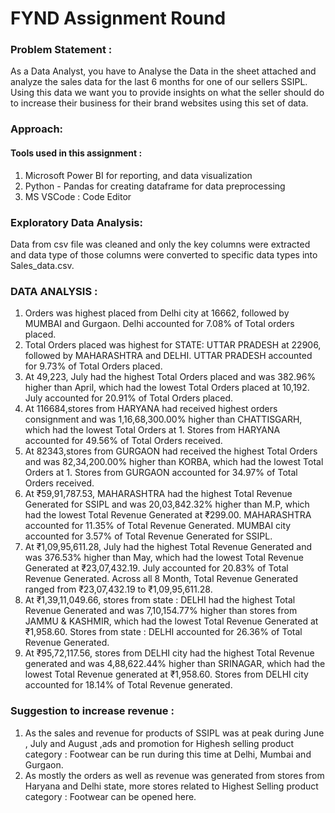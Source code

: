 # FYND Assignment Round

### Problem Statement : 
As a Data Analyst, you have to Analyse the Data in the sheet attached and analyze the sales data for the last 6 months for one of our sellers SSIPL. Using this data we want you to provide insights on what the seller should do to increase their business for their brand websites using this set of data.

### Approach: 
#### Tools used in this assignment : 
1. Microsoft Power BI for reporting, and data visualization
2. Python - Pandas for creating dataframe for data preprocessing
3. MS VSCode : Code Editor

### Exploratory Data Analysis:
Data from csv file was cleaned and only the key columns were extracted and data type of those columns were converted to specific data types into Sales_data.csv.

### DATA ANALYSIS : 
1. Orders was highest placed from Delhi city at 16662, followed by MUMBAI and Gurgaon.﻿﻿
﻿﻿Delhi accounted for 7.08% of Total orders placed.﻿﻿
2. ﻿﻿Total Orders placed was highest for STATE: UTTAR PRADESH at 22906, followed by MAHARASHTRA and DELHI.
UTTAR PRADESH accounted for 9.73% of Total Orders placed.﻿﻿
3. ﻿At 49,223, July had the highest Total Orders placed and was 382.96% higher than April, which had the lowest Total Orders placed at 10,192.﻿﻿
﻿﻿July accounted for 20.91% of Total Orders placed.﻿﻿
4. ﻿At 116684,stores from HARYANA had received highest orders consignment and was 1,16,68,300.00% higher than CHATTISGARH, which had the lowest Total Orders at 1.
﻿﻿Stores from HARYANA accounted for 49.56% of Total Orders received.﻿﻿
5. ﻿At 82343,stores from GURGAON had received the highest Total Orders and was 82,34,200.00% higher than KORBA, which had the lowest Total Orders at 1.﻿﻿
﻿﻿Stores from GURGAON accounted for 34.97% of Total Orders received.﻿﻿
6. ﻿At ₹59,91,787.53, MAHARASHTRA had the highest Total Revenue Generated for SSIPL and was 20,03,842.32% higher than M.P, which had the lowest Total Revenue Generated at ₹299.00.﻿﻿
﻿﻿MAHARASHTRA accounted for 11.35% of Total Revenue Generated.﻿﻿
MUMBAI city accounted for 3.57% of Total Revenue Generated for SSIPL.﻿﻿
7. ﻿At ₹1,09,95,611.28, July had the highest Total Revenue Generated and was 376.53% higher than May, which had the lowest Total Revenue Generated at ₹23,07,432.19.﻿﻿
July accounted for 20.83% of Total Revenue Generated.﻿﻿
﻿﻿Across all 8 Month, Total Revenue Generated ranged from ₹23,07,432.19 to ₹1,09,95,611.28.﻿﻿
8. ﻿At ₹1,39,11,049.66, stores from state : DELHI had the highest Total Revenue Generated and was 7,10,154.77% higher than stores from JAMMU & KASHMIR, which had the lowest Total Revenue Generated at ₹1,958.60.﻿﻿
﻿﻿Stores from state : DELHI accounted for 26.36% of Total Revenue Generated.﻿﻿
9. ﻿At ₹95,72,117.56, stores from DELHI city had the highest Total Revenue generated and was 4,88,622.44% higher than SRINAGAR, which had the lowest Total Revenue generated at ₹1,958.60.﻿﻿
﻿﻿Stores from DELHI city accounted for 18.14% of Total Revenue generated.﻿﻿

### Suggestion to increase revenue : 
1. As the sales and revenue for products of SSIPL was at peak during June , July and August ,ads and promotion for Highesh selling product category : Footwear can be run during this time at Delhi, Mumbai and Gurgaon.
2. As mostly the orders as well as revenue was generated from stores from Haryana and Delhi state, more stores related to Highest Selling product category : Footwear can be opened here.